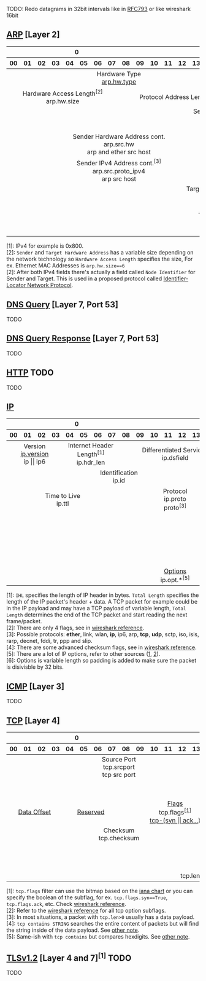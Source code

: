TODO: Redo datagrams in 32bit intervals like in [RFC793](https://datatracker.ietf.org/doc/html/rfc793#section-3.1)
or like wireshark 16bit  

## [ARP](https://datatracker.ietf.org/doc/html/rfc6747#section-2.1) [Layer 2] 
<table>
    <thead align=center>
        <tr>
            <th colspan=10>0</th>
            <th colspan=10>1</th>
            <th colspan=10>2</th>
            <th colspan=2>3</th>
        </tr>
        <tr>
            <th>00</th>
            <th>01</th>
            <th>02</th>
            <th>03</th>
            <th>04</th>
            <th>05</th>
            <th>06</th>
            <th>07</th>
            <th>08</th>
            <th>09</th>
            <th>10</th>
            <th>11</th>
            <th>12</th>
            <th>13</th>
            <th>14</th>
            <th>15</th>
            <th>16</th>
            <th>17</th>
            <th>18</th>
            <th>19</th>
            <th>20</th>
            <th>21</th>
            <th>22</th>
            <th>23</th>
            <th>24</th>
            <th>25</th>
            <th>26</th>
            <th>27</th>
            <th>28</th>
            <th>29</th>
            <th>30</th>
            <th>31</th>
        </tr>
    </thead>
    <tbody align=center>  
        <tr>
            <td colspan=16>Hardware Type<br><a href=https://www.iana.org/assignments/arp-parameters/arp-parameters.xhtml#arp-parameters-2>arp.hw.type</a></td>
            <td colspan=16><a href=https://www.iana.org/assignments/ieee-802-numbers/ieee-802-numbers.xhtml#ieee-802-numbers-1>Protocol Type<sup>[1]</sup></a><br>arp.proto.type</td>
        </tr>
        <tr>
            <td colspan=8>Hardware Access Length<sup>[2]</sup><br>arp.hw.size</td>
            <td colspan=8>Protocol Address Length</td>
            <td colspan=16>Opcode<br><a href=https://www.iana.org/assignments/arp-parameters/arp-parameters.xhtml#arp-parameters-1>arp.opcode</a></td>
        </tr>
        <tr>
            <td colspan=32>Sender Hardware Address<br>arp.src.hw<br>arp and ether src host</td>
        </tr>
        <tr>
            <td colspan=16>Sender Hardware Address cont.<br>arp.src.hw<br>arp and ether src host</td>
            <td colspan=16>Sender IPv4 Address<br>arp.src.proto_ipv4<br>arp src host</td>
        </tr>
        <tr>
            <td colspan=16>Sender IPv4 Address cont.<sup>[3]</sup><br>arp.src.proto_ipv4<br>arp src host</td>
            <td colspan=16>Target Hardware Address<br>arp.dst.hw<br>arp and ether dst host</td>
        </tr>
        <tr>
            <td colspan=32>Target Hardware Address cont.<br>arp.dst.hw<br>arp and ether dst host</td>
        </tr>
        <tr>
            <td colspan=32>Target IPv4 Address<sup>[3]</sup><br>arp.dst.proto_ipv4<br>arp dst host</td>
    </tbody>
</table>

[1]: IPv4 for example is 0x800.  
[2]: `Sender` and `Target Hardware Address` has a variable size depending on the network technology so `Hardware Access Length` specifies the size, For ex. Ethernet MAC Addresses is `arp.hw.size==6`  
[2]: After both IPv4 fields there's actually a field called `Node Identifier` for Sender and Target. This is used in a proposed protocol called [Identifier-Locator Network Protocol](https://en.wikipedia.org/wiki/Identifier-Locator_Network_Protocol).

## [DNS Query](https://en.wikipedia.org/wiki/Domain_Name_System#Question_section) [Layer 7, Port 53] 
TODO

## [DNS Query Response](https://en.wikipedia.org/wiki/Domain_Name_System#Resource_records) [Layer 7, Port 53] 
TODO
  
## [HTTP](https://en.wikipedia.org/wiki/HTTP) TODO
TODO

## [IP](https://datatracker.ietf.org/doc/html/rfc791#section-3.1)
<table>
    <thead align=center>
        <tr>
            <th colspan=10>0</th>
            <th colspan=10>1</th>
            <th colspan=10>2</th>
            <th colspan=2>3</th>
        </tr>
        <tr>
            <th>00</th>
            <th>01</th>
            <th>02</th>
            <th>03</th>
            <th>04</th>
            <th>05</th>
            <th>06</th>
            <th>07</th>
            <th>08</th>
            <th>09</th>
            <th>10</th>
            <th>11</th>
            <th>12</th>
            <th>13</th>
            <th>14</th>
            <th>15</th>
            <th>16</th>
            <th>17</th>
            <th>18</th>
            <th>19</th>
            <th>20</th>
            <th>21</th>
            <th>22</th>
            <th>23</th>
            <th>24</th>
            <th>25</th>
            <th>26</th>
            <th>27</th>
            <th>28</th>
            <th>29</th>
            <th>30</th>
            <th>31</th>
        </tr>
    </thead>
    <tbody align=center>  
        <tr>
            <td colspan=4>Version<br><a href="https://www.iana.org/assignments/version-numbers/version-numbers.xhtml#version-numbers-1">ip.version</a><br>ip || ip6</td>
            <td colspan=4>Internet Header Length<sup>[1]</sup><br>ip.hdr_len</td>
            <td colspan=8>Differentiated Services<br>ip.dsfield</td>
            <td colspan=16>Total Length<sup>[1]</sup><br>ip.len</td>
        </tr>
        <tr>
            <td colspan=16>Identification<br>ip.id</td>
            <td colspan=3>Flags<br>ip.flags<sup>[2]</sup></td>
            <td colspan=13>Fragment Offset</td>
        </tr>
        <tr>
            <td colspan=8>Time to Live<br>ip.ttl</td>
            <td colspan=8>Protocol<br>ip.proto<br>proto<sup>[3]</sup></td>
            <td colspan=16>Header Checksum<br>ip.checksum<sup>[4]</sup>
        </tr>
        <tr>
            <td colspan=32>Source Address<br>ip.src<sup> ip.src_host</sup><br>ip src host</td>
        </tr>
        <tr>
            <td colspan=32>Destination Address<br>ip.dst<sup> ip.dst_host</sup><br>ip dst host</td>
        </tr>
        <tr>
            <td colspan=24><a href=https://www.iana.org/assignments/ip-parameters/ip-parameters.xhtml>Options</a><br>ip.opt.*<sup>[5]</sup></td>
            <td colspan=8>Padding<sup>[6]</sup></td>
        </tr>
    </tbody>
</table>

[1]: `IHL` specifies the length of IP header in bytes. `Total Length` specifies the length of the IP packet's header + data. A TCP packet for example could be in the IP payload and may have a TCP payload of variable length, `Total Length` determines the end of the TCP packet and start reading the next frame/packet.  
[2]: There are only 4 flags, see in [wireshark reference](https://www.wireshark.org/docs/dfref/i/ip.html).  
[3]: Possible protocols: **ether**, link, wlan, **ip**, ip6, arp, **tcp**, **udp**, sctp, iso, isis, rarp, decnet, fddi, tr, ppp and slip.  
[4]: There are some advanced checksum flags, see in [wireshark reference](https://www.wireshark.org/docs/dfref/i/ip.html).  
[5]: There are a lot of IP options, refer to other sources ([1](https://www.wireshark.org/docs/dfref/i/ip.html), [2](https://datatracker.ietf.org/doc/html/rfc791#section-3.1)).  
[6]: Options is variable length so padding is added to make sure the packet is disivisble by 32 bits.


## [ICMP](https://en.wikipedia.org/wiki/Internet_Control_Message_Protocol#Datagram_structure) [Layer 3]
TODO
  
## [TCP](https://datatracker.ietf.org/doc/html/rfc9293#name-header-format) [Layer 4]
<table>
    <thead align=center>
        <tr>
            <th colspan=10>0</th>
            <th colspan=10>1</th>
            <th colspan=10>2</th>
            <th colspan=2>3</th>
        </tr>
        <tr>
            <th>00</th>
            <th>01</th>
            <th>02</th>
            <th>03</th>
            <th>04</th>
            <th>05</th>
            <th>06</th>
            <th>07</th>
            <th>08</th>
            <th>09</th>
            <th>10</th>
            <th>11</th>
            <th>12</th>
            <th>13</th>
            <th>14</th>
            <th>15</th>
            <th>16</th>
            <th>17</th>
            <th>18</th>
            <th>19</th>
            <th>20</th>
            <th>21</th>
            <th>22</th>
            <th>23</th>
            <th>24</th>
            <th>25</th>
            <th>26</th>
            <th>27</th>
            <th>28</th>
            <th>29</th>
            <th>30</th>
            <th>31</th>
        </tr>
    </thead>
    <tbody align=center>
        <tr>
            <td colspan=16>Source Port<br>tcp.srcport<br>tcp src port</td>
            <td colspan=16>Dst Port<br>tcp.dstport<br>tcp dst port</td>
        </tr>
        <tr>
            <td colspan=32>Sequence Number<br>tcp.seq<sup>tcp.seq_raw</td>
        </tr>
        <tr>
            <td colspan=4><a href="https://datatracker.ietf.org/doc/html/rfc9293#section-3.1-6.10">Data Offset</a></td>
            <td colspan=4><a href="https://datatracker.ietf.org/doc/html/rfc9293#section-3.1-6.11">Reserved</a></td>
            <td colspan=8><a href="https://www.iana.org/assignments/tcp-parameters/tcp-parameters.xhtml#tcp-header-flags">Flags</a><br>tcp.flags<sup>[1]</sup><br><a href=https://www.tcpdump.org/manpages/pcap-filter.7.html#lbAG>tcp-(syn || ack...)</a></td>
            <td colspan=16>Window<br>tcp.window_size</td>
        </tr>
        <tr>
            <td colspan=16>Checksum<br>tcp.checksum<br></td>
            <td colspan=16>Urgent Pointer<br>tcp.urgent_pointer</td>
        </tr>
        <tr>
            <td colspan=32>Options<br>tcp.options.*<sup>[2]</sup</td>
        </tr>
        <tr>
            <td colspan=32>Data<br>tcp.len<sup>[3] tcp contains[4] tcp.payload[5]</sup></td>
    </tbody>
</table>
  
[1]: `tcp.flags` filter can use the bitmap based on the [iana chart](https://www.iana.org/assignments/tcp-parameters/tcp-parameters.xhtml#tcp-header-flags) or you can specify the boolean of the subflag, for ex. `tcp.flags.syn==True`, `tcp.flags.ack`, etc. Check [wireshark reference](https://www.wireshark.org/docs/dfref/t/tcp.html).  
[2]: Refer to the [wireshark reference](https://www.wireshark.org/docs/dfref/t/tcp.html) for all tcp option subflags.  
[3]: In most situations, a packet with `tcp.len>0` usually has a data payload.  
[4]: `tcp contains STRING` searches the entire content of packets but will find the string inside of the data payload. See [other note](https://github.com/Laufeynumber1fan/Mystuff/blob/main/cats/display_filters.md#tcp-data-payload).  
[5]: Same-ish with `tcp contains` but compares hexdigits. See [other note](https://github.com/Laufeynumber1fan/Mystuff/blob/main/cats/display_filters.md#tcp-data-payload).  
  
## [TLSv1.2](https://en.wikipedia.org/wiki/Transport_Layer_Security) [Layer 4 and 7]<sup>[1]</sup> TODO
TODO
 